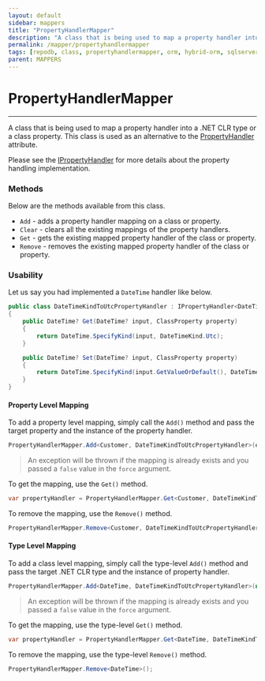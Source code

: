 ```yaml
---
layout: default
sidebar: mappers
title: "PropertyHandlerMapper"
description: "A class that is being used to map a property handler into a .NET CLR type or a class property. This class is used as an alternative to PropertyHandler attribute."
permalink: /mapper/propertyhandlermapper
tags: [repodb, class, propertyhandlermapper, orm, hybrid-orm, sqlserver, sqlite, mysql, postgresql]
parent: MAPPERS
---
```


# PropertyHandlerMapper

---

A class that is being used to map a property handler into a .NET CLR type or a class property. This class is used as an alternative to the [PropertyHandler](/attribute/propertyhandler) attribute.

Please see the [IPropertyHandler](/interface/ipropertyhandler) for more details about the property handling implementation.

### Methods

Below are the methods available from this class.

- `Add` - adds a property handler mapping on a class or property.
- `Clear` - clears all the existing mappings of the property handlers.
- `Get` - gets the existing mapped property handler of the class or property.
- `Remove` - removes the existing mapped property handler of the class or property.

### Usability

Let us say you had implemented a `DateTime` handler like below.

```csharp
public class DateTimeKindToUtcPropertyHandler : IPropertyHandler<DateTime?, DateTime?>
{
    public DateTime? Get(DateTime? input, ClassProperty property)
    {
        return DateTime.SpecifyKind(input, DateTimeKind.Utc);
    }

    public DateTime? Set(DateTime? input, ClassProperty property)
    {
        return DateTime.SpecifyKind(input.GetValueOrDefault(), DateTimeKind.Unspecified);
    }
}
```

#### Property Level Mapping

To add a property level mapping, simply call the `Add()` method and pass the target property and the instance of the property handler.

```csharp
PropertyHandlerMapper.Add<Customer, DateTimeKindToUtcPropertyHandler>(e => e.DateOfBirth, new DateTimeKindToUtcPropertyHandler(), true);
```

> An exception will be thrown if the mapping is already exists and you passed a `false` value in the `force` argument.

To get the mapping, use the `Get()` method.

```csharp
var propertyHandler = PropertyHandlerMapper.Get<Customer, DateTimeKindToUtcPropertyHandler>(e => e.DateOfBirth);
```

To remove the mapping, use the `Remove()` method.

```csharp
PropertyHandlerMapper.Remove<Customer, DateTimeKindToUtcPropertyHandler>(e => e.DateOfBirth);
```

#### Type Level Mapping

To add a class level mapping, simply call the type-level `Add()` method and pass the target .NET CLR type and the instance of property handler.

```csharp
PropertyHandlerMapper.Add<DateTime, DateTimeKindToUtcPropertyHandler>(new DateTimeKindToUtcPropertyHandler(), true);
```

> An exception will be thrown if the mapping is already exists and you passed a `false` value in the `force` argument.

To get the mapping, use the type-level `Get()` method.

```csharp
var propertyHandler = PropertyHandlerMapper.Get<DateTime, DateTimeKindToUtcPropertyHandler>();
```

To remove the mapping, use the type-level `Remove()` method.

```csharp
PropertyHandlerMapper.Remove<DateTime>();
```